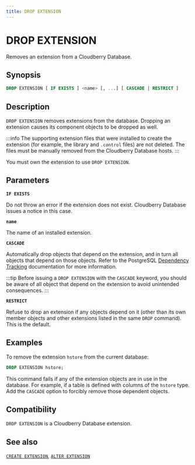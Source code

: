 ```yaml
---
title: DROP EXTENSION
---
```


# DROP EXTENSION

Removes an extension from a Cloudberry Database.

## Synopsis

```sql
DROP EXTENSION [ IF EXISTS ] <name> [, ...] [ CASCADE | RESTRICT ]
```

## Description

`DROP EXTENSION` removes extensions from the database. Dropping an extension causes its component objects to be dropped as well.

:::info
The supporting extension files that were installed to create the extension (for example, the library and `.control` files) are not deleted. The files must be manually removed from the Cloudberry Database hosts.
:::

You must own the extension to use `DROP EXTENSION`.

## Parameters

**`IF EXISTS`**

Do not throw an error if the extension does not exist. Cloudberry Database issues a notice in this case.

**`name`**

The name of an installed extension.

**`CASCADE`**

Automatically drop objects that depend on the extension, and in turn all objects that depend on those objects. Refer to the PostgreSQL [Dependency Tracking](https://www.postgresql.org/docs/14/ddl-depend.html) documentation for more information.

:::tip
Before issuing a `DROP EXTENSION` with the `CASCADE` keyword, you should be aware of all object that depend on the extension to avoid unintended consequences.
:::

**`RESTRICT`**

Refuse to drop an extension if any objects depend on it (other than its own member objects and other extensions listed in the same `DROP` command). This is the default.

## Examples

To remove the extension `hstore` from the current database:

```sql
DROP EXTENSION hstore;
```

This command fails if any of the extension objects are in use in the database. For example, if a table is defined with columns of the `hstore` type. Add the `CASCADE` option to forcibly remove those dependent objects.

## Compatibility

`DROP EXTENSION` is a Cloudberry Database extension.

## See also

[`CREATE EXTENSION`](/docs/sql-stmts/sql-stmt-create-extension.md), [`ALTER EXTENSION`](/docs/sql-stmts/sql-stmt-alter-extension.md)
